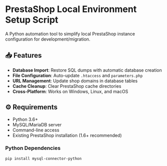 # PrestaShop Local Environment Setup Script

A Python automation tool to simplify local PrestaShop instance configuration for development/migration.

## 📥 Features
- **Database Import**: Restore SQL dumps with automatic database creation
- **File Configuration**: Auto-update `.htaccess` and `parameters.php`
- **URL Management**: Update shop domains in database tables
- **Cache Cleanup**: Clear PrestaShop cache directories
- **Cross-Platform**: Works on Windows, Linux, and macOS

## ⚙️ Requirements
- Python 3.6+
- MySQL/MariaDB server
- Command-line access
- Existing PrestaShop installation (1.6+ recommended)

### Python Dependencies
```bash
pip install mysql-connector-python
